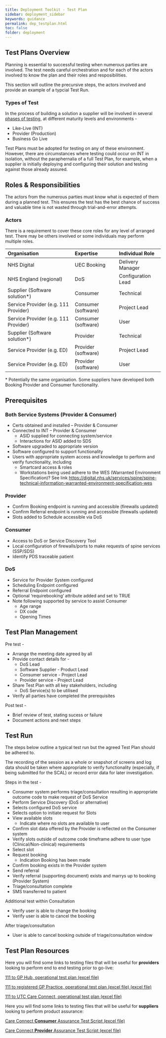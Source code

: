 ```yaml
---
title: Deployment Toolkit - Test Plan
sidebar: deployment_sidebar
keywords: guidance
permalink: dep_testplan.html
toc: false
folder: deployment
---
```


## Test Plans Overview

Planning is essential to successful testing when numerous parties are involved. The test needs careful orchestration and for each of the actors involved to know the plan and their roles and resposibilities. 

This section will outline the precursive steps, the actors involved and provide an example of a typcial Test Run. 

### Types of Test

In the process of building a solution a supplier will be involved in several [phases of testing](https://developer.nhs.uk/apis/uec-appointments/dep_testtesting.html), at different maturity levels and environments - 

* Like-Live (INT)
* Provider (Production)
* Business Go Live 

Test Plans must be adopted for testing on any of these environment. However, there are circumstances where testing could occur on INT in isolation, without the paraphernalia of a full Test Plan, for example, when a supplier is initially deploying and configuring their solution and testing against those already assured. 

## Roles & Responsibilities 

The actors from the numerous parties must know what is expected of them during a planned test. This ensures the test has the best chance of success and valuable time is not wasted through trial-and-error attempts.

### Actors 
There is a requirement to cover these core roles for any level of arranged test. There may be others involved or some individuals may perform multiple roles.  

|Organisation|Expertise|Individual Role|
|:---|:---|:---|
|NHS Digital|UEC Booking|Delivery Manager|
|NHS England (regional)|DoS|Configuration Lead|
|Supplier (Software solution*)|Consumer|Technical|
|Service Provider (e.g. 111 Provider)|Consumer (software)|Project Lead|
|Service Provider (e.g. 111 Provider)|Consumer (software)|User|
|Supplier (Software solution*)|Provider|Technical|
|Service Provider (e.g. ED)|Provider (software)|Project Lead|
|Service Provider (e.g. ED)|Provider (software)|User|

\* Potentially the same organisation. Some suppliers have developed both Booking Provider and Consumer functionality.

## Prerequisites 

### Both Service Systems (Provider & Consumer)
* Certs obtained and installed – Provider & Consumer
* Connected to INT – Provider & Consumer
    * ASID supplied for connecting system/service 
    *	Interactions for ASID added to SDS
* Software upgraded to appropriate version 
* Software configured to support functionality 
* Users with appropriate system access and knowledge to perform and verify functionality, including 
    * Smartcard access & roles
    * Workstations being used adhere to the WES (Warranted Environment Specification)?  See link https://digital.nhs.uk/services/spine/spine-technical-information-warranted-environment-specification-wes 
    
### Provider 
*	Confirm Booking endpoint is running and accessible (firewalls updated)
*	Confirm Referral endpoint is running and accessible (firewalls updated)
*	Slots added to Schedule accessible via DoS

### Consumer
*	Access to DoS or Service Discovery Tool 
*	Local configuration of firewalls/ports to make requests of spine services (SSP/SDS)
*  Identify PDS traceable patient

### DoS
*	Service for Provider System configured 
*	Scheduling Endpoint configured 
*	Referral Endpoint configured 
*	Optional ‘requirebooking’ attribute added and set to TRUE
*	Note following supported by service to assist Consumer
    * Age range
    * DX code
    * Opening Times

## Test Plan Management 

Pre test - 
* Arrange the meeting date agreed by all
* Provide contact details for - 
    * DoS Lead
    * Software Supplier - Product Lead
    * Consumer service - Project Lead
    * Provider service - Project Lead
* Share Test Plan with all key stakeholders, including
    * DoS Service(s) to be utilised
* Verify all parties have completed the prerequisites

Post test - 
* Brief review of test, stating sucess or failure 
* Document actions and next steps

## Test Run 
The steps below outline a typical test run but the agreed Test Plan should be adhered to. 

The recording of the session as a whole or snapshot of screens and log data should be taken where appropriate to verify functionality (especially, if being submitted for the SCAL) or record error data for later investigation. 

Steps in the test -  
*	Consumer system performs triage/consultation resulting in appropriate outcome code to make request of DoS Service
*  Perform Service Discovery (DoS or alternative)
*	Selects configured DoS service
*	Selects option to initiate request for Slots 
*	View available slots 
    *	Indicate where no slots are available to user
*  Confirm slot data offered by the Provider is reflected on the Consumer system
*	Verify slots outside of outcome code timeframe adhere to user type (Clinical/Non-clinical) requirements
*	Select slot 
*	Request booking 
    * Indication Booking has been made
*  Confirm booking exists in the Provider system
*  Send referral 
*	Verify referral (supporting document) exists and marrys up to booking (Provider System) 
*	Triage/consultation complete 
* SMS transferred to patient

Additional test within Consultation 
*  Verify user is able to change the booking 
*	Verify user is able to cancel the booking

After triage/consultation 
*	User is able to cancel booking outside of triage/consultation window

## Test Plan Resources 

Here you will find some links to testing files that will be useful for **providers** looking to perform end to end testing prior to go-live:
<p>
<a href="_pages/deployment/toolkit/files/111_to_GP_Hub-Operational_Test_Plan_v2.xlsx" download>111 to GP Hub, operational test plan (excel file)</a>
<p>
<a href="_pages/deployment/toolkit/files/111_to_Registered_GP-Operational_Test_Plan_v3.xlsx" download>111 to registered GP Practice, operational test plan (excel file) (excel file)</a>
<p>
<a href="_pages/deployment/toolkit/files/111_to_UTC_Care_Connect-Operational_Test_Plan.xlsx" download>111 to UTC Care Connect, operational test plan (excel file)</a>


Here you will find some links to testing files that will be useful for **suppliers** looking to perform product assurance:
<p>
<a href="_pages/deployment/toolkit/files/Care_Connect_Consumer_Assurance_Test_Scripts.xlsx" download>Care Connect <b>Consumer</b> Assurance Test Script (excel file)</a>
<p>
<a href="_pages/deployment/toolkit/files/Care_Connect_Provider_Assurance_Test_Scripts.xlsx" download>Care Connect <b>Provider</b> Assurance Test Script (excel file)</a>



